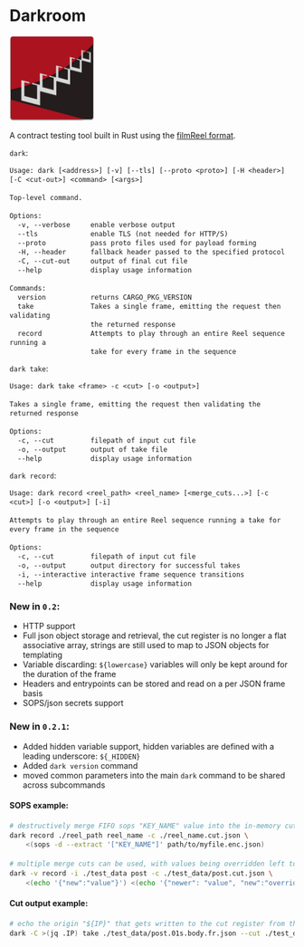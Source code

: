 # Darkroom

<img src="darkroomlogo_mini.svg?sanitize=true" width="150"/>

A contract testing tool built in Rust using the [filmReel format](https://github.com/Bestowinc/filmReel).


`dark`:

<!-- dark start -->
```
Usage: dark [<address>] [-v] [--tls] [--proto <proto>] [-H <header>] [-C <cut-out>] <command> [<args>]

Top-level command.

Options:
  -v, --verbose     enable verbose output
  --tls             enable TLS (not needed for HTTP/S)
  --proto           pass proto files used for payload forming
  -H, --header      fallback header passed to the specified protocol
  -C, --cut-out     output of final cut file
  --help            display usage information

Commands:
  version           returns CARGO_PKG_VERSION
  take              Takes a single frame, emitting the request then validating
                    the returned response
  record            Attempts to play through an entire Reel sequence running a
                    take for every frame in the sequence

```
<!-- dark stop -->


`dark take`:

<!-- dark take start -->
```
Usage: dark take <frame> -c <cut> [-o <output>]

Takes a single frame, emitting the request then validating the returned response

Options:
  -c, --cut         filepath of input cut file
  -o, --output      output of take file
  --help            display usage information

```
<!-- dark take stop -->

`dark record`:

<!-- dark record start -->
```
Usage: dark record <reel_path> <reel_name> [<merge_cuts...>] [-c <cut>] [-o <output>] [-i]

Attempts to play through an entire Reel sequence running a take for every frame in the sequence

Options:
  -c, --cut         filepath of input cut file
  -o, --output      output directory for successful takes
  -i, --interactive interactive frame sequence transitions
  --help            display usage information

```
<!-- dark record stop -->

### New in `0.2`:

* HTTP support
* Full json object storage and retrieval, the cut register is no longer a flat associative array, strings are still used to map to JSON objects for templating
* Variable discarding: `${lowercase}` variables will only be kept around for the duration of the frame
* Headers and entrypoints can be stored and read on a per JSON frame basis
* SOPS/json secrets support

### New in `0.2.1`:

* Added hidden variable support, hidden variables are defined with a leading underscore: `${_HIDDEN}`
* Added `dark version` command
* moved common parameters into the main `dark` command to be shared across subcommands


#### SOPS example:

```sh
# destructively merge FIFO sops "KEY_NAME" value into the in-memory cut register
dark record ./reel_path reel_name -c ./reel_name.cut.json \
    <(sops -d --extract '["KEY_NAME"]' path/to/myfile.enc.json)

# multiple merge cuts can be used, with values being overridden left to right (right will have newer values)
dark -v record -i ./test_data post -c ./test_data/post.cut.json \
    <(echo '{"new":"value"}') <(echo '{"newer": "value", "new":"overridden"}')
```
#### Cut output example:

```sh
# echo the origin "${IP}" that gets written to the cut register from the httpbin.org POST request
dark -C >(jq .IP) take ./test_data/post.01s.body.fr.json --cut ./test_data/post.cut.json
```

